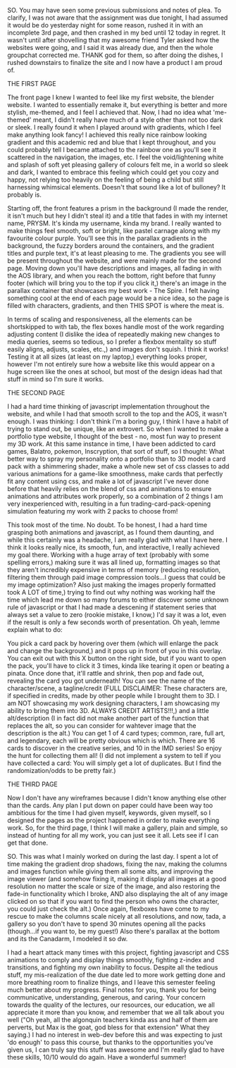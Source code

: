 SO. You may have seen some previous submissions and notes of plea. To clarify, I was not aware that the assignment was due tonight, I had assumed it would be do yesterday night for some reason, rushed it in with an incomplete 3rd page, and then crashed in my bed until 12 today in regret. It wasn't until after shovelling that my awesome friend Tyler asked how the websites were going, and I said it was already due, and then the whole groupchat corrected me. THANK god for them, so after doing the dishes, I rushed downstairs to finalize the site and I now have a product I am proud of. 

THE FIRST PAGE

The front page I knew I wanted to feel like my first website, the blender website. I wanted to essentially remake it, but everything is better and more stylish, me-themed, and I feel I achieved that. Now, I had no idea what 'me-themed' meant, I didn't really have much of a style other than not too dark or sleek. I really found it when I played around with gradients, which I feel make anything look fancy! I achieved this really nice rainbow looking gradient and this academic red and blue that I kept throughout, and you could probably tell I became attached to the rainbow one as you'll see it scattered in the navigation, the images, etc. I feel the void/lightening white and splash of soft yet pleasing gallery of colours felt me, in a world so sleek and dark, I wanted to embrace this feeling which could get you cozy and happy, not relying too heavily on the feeling of being a child but still harnessing whimsical elements. Doesn't that sound like a lot of bulloney? It probably is.
 
Starting off, the front features a prism in the background (I made the render, it isn't much but hey I didn't steal it) and a title that fades in with my internet name, PRYSM. It's kinda my username, kinda my brand. I really wanted to make things feel smooth, soft or bright, like pastel carnage along with my favourite colour purple. You'll see this in the parallax gradients in the background, the fuzzy borders around the containers, and the gradient titles and purple text, it's at least pleasing to me. The gradients you see will be present throughout the website, and were mainly made for the second page. Moving down you'll have descriptions and images, all fading in with the AOS library, and when you reach the bottom, right before that funny footer (which will bring you to the top if you click it,) there's an image in the parallax container that showcases my best work - The Spire. I felt having something cool at the end of each page would be a nice idea, so the page is filled with characters, gradients, and then THIS SPOT is where the meat is. 

In terms of scaling and responsiveness, all the elements can be shortskipped to with tab, the flex boxes handle most of the work regarding adjusting content (I dislike the idea of repeatedly making new changes to media queries, seems so tedious, so I prefer a flexbox mentality so stuff easily aligns, adjusts, scales, etc.,) and images don't squish. I think it works! Testing it at all sizes (at least on my laptop,) everything looks proper, however I'm not entirely sure how a website like this would appear on a huge screen like the ones at school, but most of the design ideas had that stuff in mind so I'm sure it works.

THE SECOND PAGE

I had a hard time thinking of javascript implementation throughout the website, and while I had that smooth scroll to the top and the AOS, it wasn't enough. I was thinking: I don't think I'm a boring guy, I think I have a habit of trying to stand out, be unique, like an extrovert. So when I wanted to make a portfolio type website, I thought of the best - no, most fun way to present my 3D work. At this same instance in time, I have been addicted to card games, Balatro, pokemon, Inscryption, that sort of stuff, so I thought: What better way to spray my personality onto a portfolio than to 3D model a card pack with a shimmering shader, make a whole new set of css classes to add various animations for a game-like smoothness, make cards that perfectly fit any content using css, and make a lot of javascript I've never done before that heavily relies on the blend of css and animations to ensure animations and attributes work properly, so a combination of 2 things I am very inexperienced with, resulting in a fun trading-card-pack-opening simulation featuring my work with 2 packs to choose from!

This took most of the time. No doubt. To be honest, I had a hard time grasping both animations and javascript, as I found them daunting, and while this certainly was a headache, I am really glad with what I have here. I think it looks really nice, its smooth, fun, and interactive, I really achieved my goal there. Working with a huge array of text (probably with some spelling errors,) making sure it was all lined up, formatting images so that they aren't incredibly expensive in terms of memory (reducing resolution, filtering them through paid image compression tools...I guess that could be my image optimization? Also just making the images properly formatted took A LOT of time,) trying to find out why nothing was working half the time which lead me down so many forums to either discover some unknown rule of javascript or that I had made a descening if statement series that always set a value to zero (rookie mistake, I know,) I'd say it was a lot, even if the result is only a few seconds worth of presentation. Oh yeah, lemme explain what to do:

You pick a card pack by hovering over them (which will enlarge the pack and change the background,) and it pops up in front of you in this overlay. You can exit out with this X button on the right side, but if you want to open the pack, you'll have to click it 3 times, kinda like tearing it open or beating a pinata. Once done that, it'll rattle and shrink, then pop and fade out, revealing the card you got underneath! You can see the name of the character/scene, a tagline/credit (FULL DISCLAIMER: These characters are, if specified in credits, made by other people while I brought them to 3D. I am NOT showcasing my work designing characters, I am showcasing my ability to bring them into 3D. ALWAYS CREDIT ARTISTS!!!,) and a little alt/description (I in fact did not make another part of the function that replaces the alt, so you can consider for wahtever image that the description is the alt.) You can get 1 of 4 card types; common, rare, full art, and legendary, each will be pretty obvious which is which. There are 16 cards to discover in the creative series, and 10 in the IMD series! So enjoy the hunt for collecting them all! (I did not implement a system to tell if you have collected a card: You will simply get a lot of duplicates. But I find the randomization/odds to be pretty fair.)

THE THIRD PAGE

Now I don't have any wireframes because I didn't know anything else other than the cards. Any plan I put down on paper could have been way too ambitious for the time I had given myself, keywords, given myself, so I designed the pages as the project happened in order to make everything work. So, for the third page, I think I will make a gallery, plain and simple, so instead of hunting for all my work, you can just see it all. Lets see if I can get that done.

SO. This was what I mainly worked on during the last day. I spent a lot of time making the gradient drop shadows, fixing the nav, making the columns and images function while giving them all some alts, and improving the image viewer (and somehow fixing it, making it display all images at a good resolution no matter the scale or size of the image, and also restoring the fade-in functionality which I broke, AND also displaying the alt of any image clicked on so that if you want to find the person who owns the character, you could just check the alt.) Once again, flexboxes have come to my rescue to make the columns scale nicely at all resolutions, and now, tada, a gallery so you don't have to spend 30 minutes opening all the packs (though...if you want to, be my guest!) Also there's parallax at the bottom and its the Canadarm, I modeled it so dw.

I had a heart attack many times with this project, fighting javascript and CSS animations to comply and display things smoothly, fighting z-index and transitions, and fighting my own inability to focus. Despite all the tedious stuff, my mis-realization of the due date led to more work getting done and more breathing room to finalize things, and I leave this semester feeling much better about my progress. Final notes for you, thank you for being communicative, understanding, generous, and caring. Your concern towards the quality of the lectures, our resources, our education, we all appreciate it more than you know, and remember that we all talk about you well ("Oh yeah, all the algonquin teachers kinda ass and half of them are perverts, but Max is the goat, god bless for that extension" What they saying.) I had no interest in web-dev before this and was expecting to just 'do enough' to pass this course, but thanks to the opportunities you've given us, I can truly say this stuff was awesome and I'm really glad to have these skills, 10/10 would do again. Have a wonderful summer!
